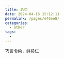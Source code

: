 ```yaml
---
title: 名句
date: 2024-04-16 15:12:11
permalink: /pages/e40ee8/
categories:
  - other
tags:
  - 
---
```



巧言令色，鲜矣仁